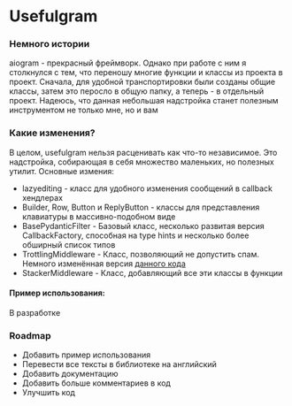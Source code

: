 # Usefulgram

### Немного истории 
aiogram - прекрасный фреймворк. Однако при работе с ним я столкнулся с тем, 
что переношу многие функции и классы из проекта в проект. Сначала, 
для удобной транспортировки были созданы общие классы, затем это перосло
в общую папку, а теперь - в отдельный проект. Надеюсь, что данная
небольшая надстройка станет полезным инструментом не только мне, но  и вам

### Какие изменения?
В целом, usefulgram нельзя расценивать как что-то независимое. Это
надстройка, собирающая в себя множество маленьких, но полезных утилит.
Основные измения:
- lazyediting - класс для удобного изменения сообщений в callback хендлерах
- Builder, Row, Button и ReplyButton - классы для представления клавиатуры 
в массивно-подобном виде
- BasePydanticFilter - Базовый класс, несколько развитая версия
CallbackFactory, способная на type hints и несколько более обширный список
типов
- TrottlingMiddleware - Класс, позволяющий не допустить спам. Немного 
изменённая версия [данного кода](https://github.com/wakaree/simple_echo_bot/blob/main/middlewares/throttling.py)
- StackerMiddleware - Класс, добавляющий все эти классы в функции

#### Пример использования:
В разработке

### Roadmap
- Добавить пример использования
- Перевести все тексты в библиотеке на английский
- Добавить документацию
- Добавить больше комментариев в код
- Улучшить код